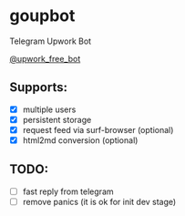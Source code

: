 # goupbot

Telegram Upwork Bot

[@upwork_free_bot](https://t.me/upwork_free_bot)

## Supports:
- [x] multiple users
- [x] persistent storage
- [x] request feed via surf-browser (optional)
- [x] html2md conversion (optional)

## TODO:
- [ ] fast reply from telegram
- [ ] remove panics (it is ok for init dev stage)
